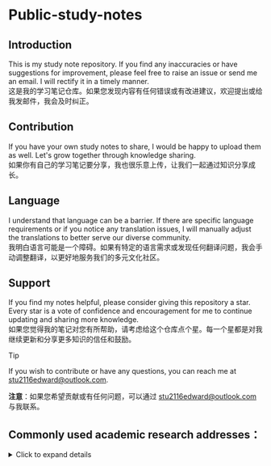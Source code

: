 # Public-study-notes

## Introduction
This is my study note repository. If you find any inaccuracies or have suggestions for improvement, please feel free to raise an issue or send me an email. I will rectify it in a timely manner.  
这是我的学习笔记仓库。如果您发现内容有任何错误或有改进建议，欢迎提出或给我发邮件，我会及时纠正。

## Contribution
If you have your own study notes to share, I would be happy to upload them as well. Let's grow together through knowledge sharing.  
如果你有自己的学习笔记要分享，我也很乐意上传，让我们一起通过知识分享成长。

## Language
I understand that language can be a barrier. If there are specific language requirements or if you notice any translation issues, I will manually adjust the translations to better serve our diverse community.  
我明白语言可能是一个障碍。如果有特定的语言需求或发现任何翻译问题，我会手动调整翻译，以更好地服务我们的多元文化社区。

## Support
If you find my notes helpful, please consider giving this repository a star. Every star is a vote of confidence and encouragement for me to continue updating and sharing more knowledge.  
如果您觉得我的笔记对您有所帮助，请考虑给这个仓库点个星。每一个星都是对我继续更新和分享更多知识的信任和鼓励。

> [!Tip]  
If you wish to contribute or have any questions, you can reach me at [stu2116edward@outlook.com](mailto:stu2116edward@outlook.com).

**注意**：如果您希望贡献或有任何问题，可以通过 [stu2116edward@outlook.com](mailto:stu2116edward@outlook.com) 与我联系。


## Commonly used academic research addresses：  

<details>
    <summary>Click to expand details</summary>
   
   1. **菜鸟教程** - [Runoob](https://www.runoob.com/) 
      - 菜鸟成长是一个提供各种编程语言和技术教程的网站，适合初学者和进阶学习者。

   2. **Quick Reference** - [Quick Reference](https://quickref.cn/) 
      - 为了方便开发人员查阅技术栈，分享这份快速参考备忘清单【速查表】。
   
   3. **哔哩哔哩** - [bilibili](https://www.bilibili.com/) 
      - 哔哩哔哩是一个视频分享网站，用户可以观看、上传、分享视频。
   
   4. **博客园** - [博客园](https://www.cnblogs.com/) 
      - 博客园是一个面向开发者的知识分享社区。
   
   5. **稀土掘金** - [稀土掘金](https://juejin.cn/) 
      - 稀土掘金是一个技术社区，提供各种技术文章和资讯。
   
   6. **CSDN** - [CSDN](https://www.csdn.net/) 
      - CSDN是中国最大的IT社区和服务平台。
   
   7. **Gitee** - [Gitee](https://gitee.com/) 
      - Gitee是一个基于Git的代码托管和研发协作平台。
   
   8. **北京大学镜像站** - [北京大学镜像站](https://mirrors.pku.edu.cn/) 
      - 北京大学镜像站提供软件、操作系统、开发工具等资源的镜像下载服务。
   
   9. **中科大镜像站** - [中科大镜像站](https://mirrors.ustc.edu.cn/) 
      - 中科大镜像站提供软件、操作系统、开发工具等资源的镜像下载服务。
   
   10. **果核剥壳** - [果核剥壳](https://www.ghxi.com/) 
       - 果核剥壳是一个提供软件下载、教程、资源分享的网站。
   
   11. **科技lion导航** - [科技lion](https://dh.kejilion.pro/) 
       - 科技lion导航是一个提供各种搜索工具、生活服务、推广活动、AI工具等分类链接的导航网站。
   
   12. **赵彤刚的小屋** - [赵彤刚的小屋](https://my.heheda.top/) 
       - 个人博客或网站，可能包含技术文章、个人项目、学习笔记等内容。
   
   13. **韩小韩Web API接口站** - [韩小韩Web API接口站](https://api.vvhan.com/) 
       - 提供免费Web API数据接口服务。
   
   14. **ITDOG** - [ITDOG](https://www.itdog.cn/) 
       - ITDOG提供在线网络测试工具，包括在线Ping、Tcping、网站测速、路由追踪、DNS查询等服务。
   
   15. **IP Ping工具** - [IP Ping](http://ip.ping0.cc/) 
       - 这是一个在线工具，可以用来测试IP地址的连通性。
   
   16. **金山文档** - [金山文档](https://www.kdocs.cn/view/l/cczZcgviXVhJ) 
       - 提供在线文档编辑和协作功能，支持多种文档格式。
   
   17. **diffchecker** - [diffchecker](https://www.diffchecker.com/zh-Hans/text-compare/) 
       - 在线查找两个文本文件之间的差异
      
   18. **在线markdown** - [在线markdown](https://tool.lu/markdown/) 
       - 在线markdown编辑器
   
   19. **在线磁力解析** - [webtor](https://webtor.io/) 
       - 在线磁力解析工具
   
   20. **在线Json格式解析** - [Json.cn](https://www.json.cn/) 
       - 在线Json格式校验
      
   21. **在线XML格式解析** - [XML格式化](https://www.jyshare.com/front-end/710/) 
       - 在线XML格式化
   
   22. **在线源站ip扫描** - [Censys](https://search.censys.io/) 
       - 在线源站ip扫描
      
   23. **在线域名解析查询** - [nslookup](https://uutool.cn/nslookup/) 
       - 在线nslookup域名解析查询工具

   24. **在线IPv6测试** - [IPv6测试](https://test-ipv6.com/) 
       - 在线IPv6测试工具
   
   25. **懒盘搜索** - [懒盘搜索](https://www.lzpanx.com/) 
       - 网盘聚合搜索
   
   26. **微步云沙箱** - [微步云沙箱](https://s.threatbook.com/) 
       - 微步云在线沙箱病毒检测
</details>
